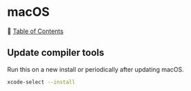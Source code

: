# macOS

📁 [Table of Contents](README.md)

## Update compiler tools

Run this on a new install or periodically after updating macOS.

```sh
xcode-select --install
```
